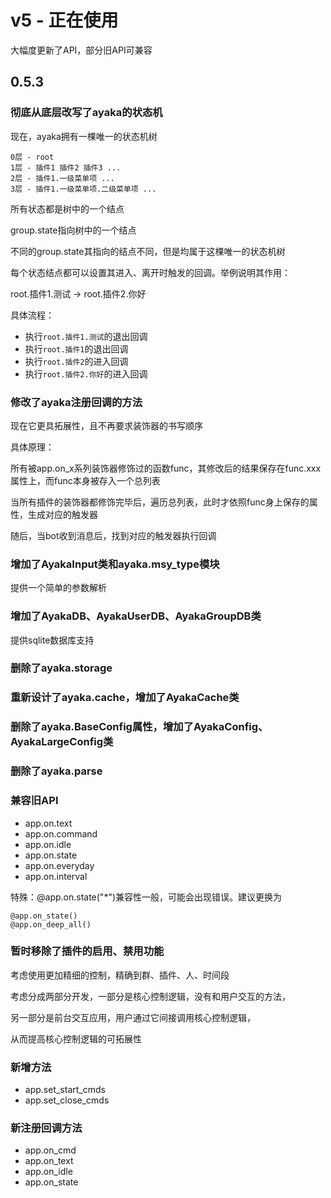 # v5 - 正在使用

大幅度更新了API，部分旧API可兼容


## 0.5.3

### 彻底从底层改写了ayaka的状态机

现在，ayaka拥有一棵唯一的状态机树

```
0层 - root
1层 - 插件1 插件2 插件3 ...
2层 - 插件1.一级菜单项 ...
3层 - 插件1.一级菜单项.二级菜单项 ...
```

所有状态都是树中的一个结点

group.state指向树中的一个结点

不同的group.state其指向的结点不同，但是均属于这棵唯一的状态机树

每个状态结点都可以设置其进入、离开时触发的回调。举例说明其作用：

root.插件1.测试 -> root.插件2.你好

具体流程：

- 执行`root.插件1.测试`的退出回调
- 执行`root.插件1`的退出回调
- 执行`root.插件2`的进入回调
- 执行`root.插件2.你好`的进入回调

### 修改了ayaka注册回调的方法

现在它更具拓展性，且不再要求装饰器的书写顺序

具体原理：

所有被app.on_x系列装饰器修饰过的函数func，其修改后的结果保存在func.xxx属性上，而func本身被存入一个总列表

当所有插件的装饰器都修饰完毕后，遍历总列表，此时才依照func身上保存的属性，生成对应的触发器

随后，当bot收到消息后，找到对应的触发器执行回调

### 增加了AyakaInput类和ayaka.msy_type模块

提供一个简单的参数解析

### 增加了AyakaDB、AyakaUserDB、AyakaGroupDB类

提供sqlite数据库支持

### 删除了ayaka.storage

### 重新设计了ayaka.cache，增加了AyakaCache类

### 删除了ayaka.BaseConfig属性，增加了AyakaConfig、AyakaLargeConfig类

### 删除了ayaka.parse

### 兼容旧API

- app.on.text
- app.on.command
- app.on.idle
- app.on.state
- app.on.everyday
- app.on.interval

特殊：@app.on.state("*")兼容性一般，可能会出现错误。建议更换为

```
@app.on_state()
@app.on_deep_all()
```

### 暂时移除了插件的启用、禁用功能

考虑使用更加精细的控制，精确到群、插件、人、时间段

考虑分成两部分开发，一部分是核心控制逻辑，没有和用户交互的方法，

另一部分是前台交互应用，用户通过它间接调用核心控制逻辑，

从而提高核心控制逻辑的可拓展性

### 新增方法

- app.set_start_cmds
- app.set_close_cmds

### 新注册回调方法

- app.on_cmd
- app.on_text
- app.on_idle
- app.on_state




